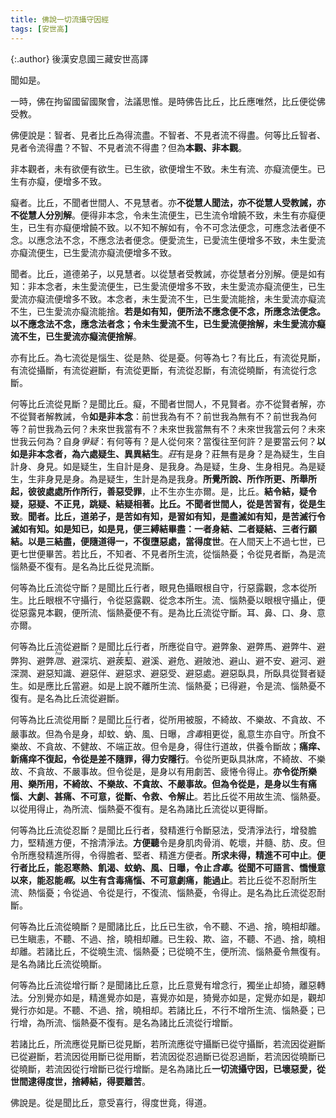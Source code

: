 ```yaml
---
title: 佛說一切流攝守因經
tags: [安世高]
---
```


{:.author}
後漢安息國三藏安世高譯

聞如是。

一時，佛在拘留國留國聚會，法議思惟。是時佛告比丘，比丘應唯然，比丘便從佛受教。

佛便說是：智者、見者比丘為得流盡。不智者、不見者流不得盡。何等比丘智者、見者令流得盡？不智、不見者流不得盡？但為<b>本觀、非本觀</b>。

非本觀者，未有欲便有欲生。已生欲，欲便增生不致。未生有流、亦癡流便生。已生有亦癡，便增多不致。

癡者。比丘，不聞者世間人、不見慧者。亦<b>不從慧人聞法，亦不從慧人受教誡，亦不從慧人分別解</b>。便得非本念，令未生流便生，已生流令增饒不致，未生有亦癡便生，已生有亦癡便增饒不致。以不知不解如有，令不可念法便念，可應念法者便不念。以應念法不念，不應念法者便念。便愛流生，已愛流生便增多不致，未生愛流亦癡流便生，已生愛流亦癡流便增多不致。

聞者。比丘，道德弟子，以見慧者。以從慧者受教誡，亦從慧者分別解。便是如有知：非本念者，未生愛流便生，已生愛流便增多不致，未生愛流亦癡流便生，已生愛流亦癡流便增多不致。本念者，未生愛流不生，已生愛流能捨，未生愛流亦癡流不生，已生愛流亦癡流能捨。<b>若是如有知，便所法不應念便不念，所應念法便念。以不應念法不念，應念法者念；令未生愛流不生，已生愛流便捨解，未生愛流亦癡流不生，已生愛流亦癡流便捨解</b>。

亦有比丘。為七流從是惱生、從是熱、從是憂。何等為七？有比丘，有流從見斷，有流從攝斷，有流從避斷，有流從更斷，有流從忍斷，有流從曉斷，有流從行念斷。

何等比丘流從見斷？是聞比丘。癡，不聞者世間人，不見賢者。亦不從賢者解，亦不從賢者解教誡，令<b>如是非本念</b>：前世我為有不？前世我為無有不？前世我為何等？前世我為云何？未來世我當有不？未來世我當無有不？未來世我當云何？未來世我云何為？自身<dfn title="计校迷惑。">爭疑</dfn>：有何等有？是人從何來？當復往至何許？是要當云何？<b>以如是非本念者，為六處疑生、異異結生</b>。<dfn title="有严正的议论，正经话之意。">莊</dfn>有是身？莊無有是身？是為疑生，生自計身、身見。如是疑生，生自計是身、是我身。為是疑，生身、生身相見。為是疑生，生非身見是身。為是疑生，生計是為是我身。<b>所覺所說、所作所更、所舉所起，彼彼處處所作所行，善惡受罪</b>，止不生亦生亦爾。是，比丘。<b class="red">結令結，疑令疑，惡疑、不正見，跳疑、結疑相著。比丘。不聞者世間人，從是苦習有，從是生致</b>。<b>聞者。比丘，道弟子，是苦如有知，是習如有知，是盡滅如有知，是苦滅行令滅如有知。如是知已，如是見，便三縛結畢盡：一者身結、二者疑結、三者行願結。以是三結盡，便隨道得一，不復墮惡處，當得度世</b>。在人間天上不過七世，已更七世便畢苦。若比丘，不知者、不見者所生流，從惱熱憂；令從見者斷，為是流惱熱憂不復有。是名為比丘從見流斷。

何等為比丘流從守斷？是聞比丘行者，眼見色攝眼根自守，行惡露觀，念本從所生。比丘眼根不守攝行，令從惡露觀、從念本所生。流、惱熱憂以眼根守攝止，便從惡露見本觀，便所流、惱熱憂便不有。是為比丘流從守斷。耳、鼻、口、身、意亦爾。

何等為比丘流從避斷？是聞比丘行者，所應從自守。避弊象、避弊馬、避弊牛、避弊狗、避弊<dfn title="古称蝮蛇一类的毒蛇。"><ruby>虺<rt>huǐ</rt></ruby></dfn>、避深坑、避<ruby>蒺<rt>jí</rt>䔧<rt>lí</rt></ruby>、避溪、避危、避陂池、避山、避不安、避河、避深㵎、避惡知識、避惡伴、避惡求、避惡受、避惡處。避惡臥具，所臥具從賢者疑生。如是應比丘當避。如是上說不離所生流、惱熱憂；已得避，令是流、惱熱憂不復有。是名為比丘流從避斷。

何等為比丘流從用斷？是聞比丘行者，從所用被服，不綺故、不樂故、不貪故、不嚴事故。但為令是身，却蚊、<ruby>蚋<rt>ruì</rt></ruby>、風、日曝，<dfn title="忍受苦楚。">含毒</dfn>相更從，亂意生亦自守。所食不樂故、不貪故、不健故、不端正故。但令是身，得住行道故，供養令斷故；<b>痛痒、新痛痒不復起，令從是差不隨罪，得力安隱行</b>。令從所更臥具牀席，不綺故、不樂故、不貪故、不嚴事故。但令從是，是身以有用劇苦、疲惓令得止。<b>亦令從所樂用、樂所用，不綺故、不樂故、不貪故、不嚴事故。但為令從是，是身以生有痛惱、大劇、甚痛、不可意，從斷、令救、令解止</b>。若比丘從不用故生流、惱熱憂。以從用得止，為所流、惱熱憂不復有。是名為諸比丘流從以更得斷。

何等為比丘流從忍斷？是聞比丘行者，發精進行令斷惡法，受清淨法行，增發膽力，堅精進方便，不捨清淨法。<b>方便聽</b>令是身肌肉骨消、乾壞，并髓、肪、皮。但令所應發精進所得，令得膽者、堅者、精進方便者。<b>所求未得，精進不可中止</b>。<b class="red">便行者比丘，能忍寒熱、飢渴、蚊蚋、風、日曝，令止<dfn title="忍受苦楚。">含毒</dfn>。從聞不可語言、憍慢意以來，能忍能<dfn title="从容。">暇</dfn>。以生有含毒痛惱、不可意劇痛，能過止</b>。若比丘從不忍耐所生流、熱惱憂；令從過、令從是行，不復流、惱熱憂，令得止。是名為比丘流從忍耐斷。

何等為比丘流從曉斷？是聞諸比丘，比丘已生欲，令不聽、不過、捨，曉相却離。已生瞋恚，不聽、不過、捨，曉相却離。已生殺、欺、盜，不聽、不過、捨，曉相却離。若諸比丘，不從曉生流、惱熱憂；已從曉不生，便所流、惱熱憂令無復有。是名為諸比丘流從曉斷。

何等為比丘流從增行斷？是聞諸比丘意，比丘意覺有增念行，獨坐止却猗，離惡轉法。分別覺亦如是，精進覺亦如是，喜覺亦如是，猗覺亦如是，定覺亦如是，觀却覺行亦如是。不聽、不過、捨，曉相却。若諸比丘，不行不增所生流、惱熱憂；已行增，為所流、惱熱憂不復有。是名為諸比丘流從行增斷。

若諸比丘，所流應從見斷已從見斷，若所流應從守攝斷已從守攝斷，若流因從避斷已從避斷，若流因從用斷已從用斷，若流因從忍過斷已從忍過斷，若流因從曉斷已從曉斷，若流因從行增斷已從行增斷。是名為諸比丘<b>一切流攝守因，已壞惡愛，從世間逮得度世，捨縛結，得要離苦</b>。

佛說是。從是聞比丘，意受喜行，得度世竟，得道。
